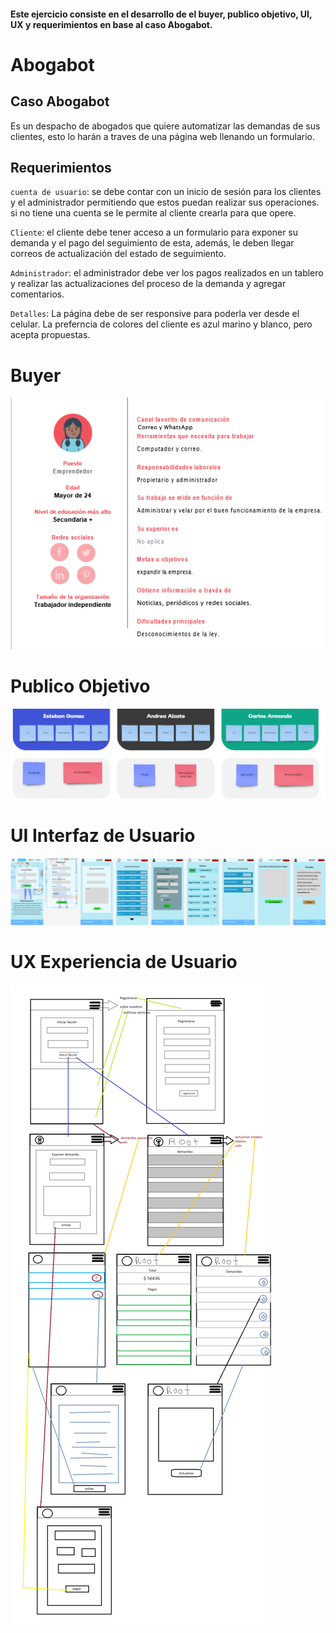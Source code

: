 #### Este ejercicio consiste en el desarrollo de el buyer, publico objetivo, UI, UX y requerimientos en base al caso Abogabot.

# Abogabot

## Caso Abogabot

Es un despacho de abogados que quiere automatizar las demandas de sus clientes, esto lo harán a traves de una página web llenando un formulario.

## Requerimientos

`cuenta de usuario`: se debe contar con un inicio de sesión para los clientes y el administrador permitiendo que estos puedan realizar sus operaciones. si no tiene una cuenta se le permite al cliente crearla para que opere. 

`Cliente`: el cliente debe tener acceso a un formulario para exponer su demanda y el pago del seguimiento de esta, además, le deben llegar correos de actualización del estado de seguimiento.

`Administrador`: el administrador debe ver los pagos realizados en un tablero y realizar las actualizaciones del proceso de la demanda y agregar comentarios.

`Detalles`: La página debe de ser responsive para poderla ver desde el celular. La preferncia de colores del cliente es azul marino y blanco, pero acepta propuestas.


# Buyer
![Buyer](./images/Buyer.png)
  
# Publico Objetivo
![Publico Objetivo](./images/PublicoObjetivo.png)

# UI Interfaz de Usuario
![UI](./images/UI.png)

# UX Experiencia de Usuario
![UX](./images/UX.png)

